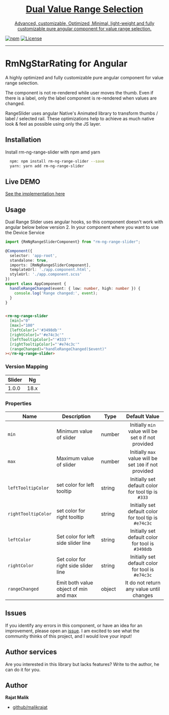 <a href="https://github.com/malikrajat/rm-ng-range-slider">
  <h1 align="center">Dual Value Range Selection</h1>
<p align="center">Advanced, customizable, Optimized ,Minimal, light-weight and fully customizable pure angular component for value range selection.</p>
</a>


[![npm](https://img.shields.io/npm/v/ngx-bar-rating.svg)](https://www.npmjs.com/package/rm-ng-range-slider)
[![License](https://img.shields.io/badge/license-MIT-blue.svg)](https://github.com/malikrajat/rm-ng-range-slider)

___

# RmNgStarRating for Angular

A highly optimized and fully customizable pure angular component for value range selection.

The component is not re-rendered while user moves the thumb.
Even if there is a label, only the label component is re-rendered when values are changed.

RangeSlider uses angular Native's Animated library to transform thumbs / label / selected rail.
These optimizations help to achieve as much native look & feel as possible using only the JS layer.


## Installation

Install rm-ng-range-slider with npm amd yarn

```bash
  npm: npm install rm-ng-range-slider --save 
  yarn: yarn add rm-ng-range-slider
```

## Live DEMO

[See the implementation here](https://stackblitz.com/edit/stackblitz-starters-82qcpd)

## Usage

Dual Range Slider uses angular hooks, so this component doesn't work with angular below below version 2.
In your component where you want to use the Device Service

```typescript
import {RmNgRangeSliderComponent} from "rm-ng-range-slider";

@Component({
  selector: 'app-root',
  standalone: true,
  imports: [RmNgRangeSliderComponent],
  templateUrl: './app.component.html',
  styleUrl: './app.component.scss'
})
export class AppComponent {
  handleRangeChanged(event: { low: number, high: number }) {
    console.log('Range changed:', event);
  }
}

```

```html

<rm-ng-range-slider
  [min]="0"
  [max]="100"
  [leftColor]="'#3498db'"
  [rightColor]="'#e74c3c'"
  [leftTooltipColor]="'#333'"
  [rightTooltipColor]="'#e74c3c'"
  (rangeChanged)="handleRangeChanged($event)"
></rm-ng-range-slider>
```

### Version Mapping

| Slider | Ng   |
|--------|------|
| 1.0.0  | 18.x |

### Properties

| Name                | Description                           | Type   |                      Default Value                      |
|---------------------|---------------------------------------|--------|:-------------------------------------------------------:|
| `min`               | Minimum value of slider               | number |  Initially `min` value will be set `0` if not provided  |
| `max`               | Maximum value of slider               | number | Initially `max` value will be set `100` if not provided |
| `leftTooltipColor`  | set color for left tooltip            | string |   Initially set default color for tool tip is `#333`    |
| `rightTooltipColor` | set color for right tooltip           | string |  Initially set default color for tool tip is `#e74c3c`  |
| `leftColor`         | Set color for left side slider line   | string |    Initially set default color for tool is `#3498db`    |
| `rightColor`        | Set color for right side slider line  | string |    Initially set default color for tool is `#e74c3c`    |
| `rangeChanged`      | Emit both value object of min and max | object |        It do not return any value until changes         |


<a name="issues"/>

## Issues

If you identify any errors in this component, or have an idea for an improvement, please open
an [issue](https://github.com/malikrajat/rm-ng-device-detection/issues). I am excited to see what the community thinks of this
project, and I would love your input!

## Author services

Are you interested in this library but lacks features? Write to the author, he can do it for you.

<a name="author"/>

## Author

**Rajat Malik**

- [github/malikrajat](https://github.com/malikrajat)
